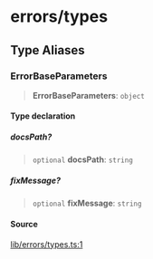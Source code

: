 # errors/types

## Type Aliases

### ErrorBaseParameters

> **ErrorBaseParameters**: `object`

#### Type declaration

##### docsPath?

> `optional` **docsPath**: `string`

##### fixMessage?

> `optional` **fixMessage**: `string`

#### Source

[lib/errors/types.ts:1](https://github.com/PufferFinance/puffer-sdk/blob/b46ed546b0c80d1ee29830ee55d7a176a24b8d34/lib/errors/types.ts#L1)
